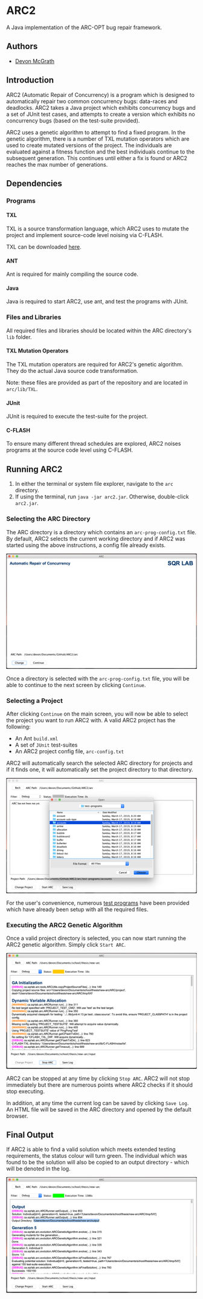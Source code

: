 # ARC2
A Java implementation of the ARC-OPT bug repair framework.

## Authors
- [Devon McGrath](https://github.com/DevonMcGrath)

## Introduction
ARC2 (Automatic Repair of Concurrency) is a program which is designed to automatically repair two common concurrency bugs: data-races and deadlocks. ARC2 takes a Java project which exhibits concurrency bugs and a set of JUnit test cases, and attempts to create a version which exhibits no concurrency bugs (based on the test-suite provided).

ARC2 uses a genetic algorithm to attempt to find a fixed program. In the genetic algorithm, there is a number of TXL mutation operators which are used to create mutated versions of the project. The individuals are evaluated against a fitness function and the best individuals continue to the subsequent generation. This continues until either a fix is found or ARC2 reaches the max number of generations.

## Dependencies
### Programs
#### TXL
TXL is a source transformation language, which ARC2 uses to mutate the project and implement source-code level noising via C-FLASH.

TXL can be downloaded [here](http://txl.ca/txl-download.html).

#### ANT
Ant is required for mainly compiling the source code.

#### Java
Java is required to start ARC2, use ant, and test the programs with JUnit.

### Files and Libraries
All required files and libraries should be located within the ARC directory's `lib` folder.

#### TXL Mutation Operators
The TXL mutation operators are required for ARC2's genetic algorithm. They do the actual Java source code transformation.

Note: these files are provided as part of the repository and are located in `arc/lib/TXL`.

#### JUnit
JUnit is required to execute the test-suite for the project.

#### C-FLASH
To ensure many different thread schedules are explored, ARC2 noises programs at the source code level using C-FLASH.

## Running ARC2
1. In either the terminal or system file explorer, navigate to the `arc` directory.
1. If using the terminal, run `java -jar arc2.jar`. Otherwise, double-click `arc2.jar`.

### Selecting the ARC Directory
The ARC directory is a directory which contains an `arc-prog-config.txt` file. By default, ARC2 selects the current working directory and if ARC2 was started using the above instructions, a config file already exists.

![ARC2 Main View](resources/images/ARC2_Main_View.png)

Once a directory is selected with the `arc-prog-config.txt` file, you will be able to continue to the next screen by clicking `Continue`.

### Selecting a Project
After clicking `Continue` on the main screen, you will now be able to select the project you want to run ARC2 with. A valid ARC2 project has the following:
- An Ant `build.xml`
- A set of `JUnit` test-suites
- An ARC2 project config file, `arc-config.txt`

ARC2 will automatically search the selected ARC directory for projects and if it finds one, it will automatically set the project directory to that directory.

![Selecting a project in ARC2](resources/images/ARC2_Project_Selection.png)

For the user's convenience, numerous [test programs](arc/test-programs) have been provided which have already been setup with all the required files.

### Executing the ARC2 Genetic Algorithm
Once a valid project directory is selected, you can now start running the ARC2 genetic algorithm. Simply click `Start ARC`.

![ARC2 running with the Ping-Pong test program](resources/images/ARC2_Running.png)

ARC2 can be stopped at any time by clicking `Stop ARC`. ARC2 will not stop immediately but there are numerous points where ARC2 checks if it should stop executing.

In addition, at any time the current log can be saved by clicking `Save Log`. An HTML file will be saved in the ARC directory and opened by the default browser.

## Final Output
If ARC2 is able to find a valid solution which meets extended testing requirements, the status colour will turn green. The individual which was found to be the solution will also be copied to an output directory - which will be denoted in the log.

![ARC2 successful run using the Ping-Pong test program](resources/images/ARC2_Successful_Output.png)

